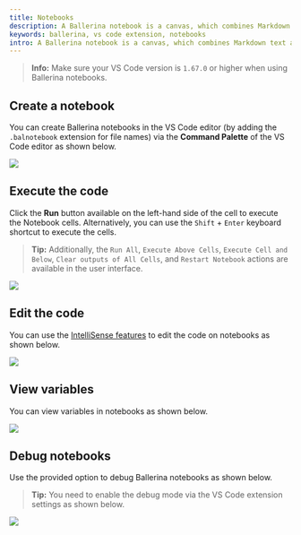 ```yaml
---
title: Notebooks
description: A Ballerina notebook is a canvas, which combines Markdown text and executable Ballerina source code. Markdown and Ballerina code snippets are supported by Ballerina notebook cells.
keywords: ballerina, vs code extension, notebooks
intro: A Ballerina notebook is a canvas, which combines Markdown text and executable Ballerina source code. Markdown and Ballerina code snippets are supported by Ballerina notebook cells.
---
```


>**Info:** Make sure your VS Code version is `1.67.0` or higher when using Ballerina notebooks.

## Create a notebook 

You can create Ballerina notebooks in the VS Code editor (by adding the `.balnotebook` extension for file names) via the **Command Palette** of the VS Code editor as shown below.

<img src="/learn/images/vs-code-extension/notebooks/notebook-create.gif" class="cInlineImage-full"/>

## Execute the code

Click the **Run** button available on the left-hand side of the cell to execute the Notebook cells.
Alternatively, you can use the `Shift` + `Enter` keyboard shortcut to execute the cells.

>**Tip:** Additionally, the `Run All`, `Execute Above Cells`, `Execute Cell and Below`, `Clear outputs of All Cells`, and `Restart Notebook` actions are available in the user interface.

<img src="/learn/images/vs-code-extension/notebooks/notebook-code-execution.gif" class="cInlineImage-full"/>

## Edit the code

You can use the [IntelliSense features](/learn/vs-code-extension/write-the-code/intellisense/) to edit the code on notebooks as shown below.

<img src="/learn/images/vs-code-extension/notebooks/notebook-code-completion.gif" class="cInlineImage-full"/>

## View variables

You can view variables in notebooks as shown below.

<img src="/learn/images/vs-code-extension/notebooks/notebook-variable-view.gif" class="cInlineImage-full"/>

## Debug notebooks

Use the provided option to debug Ballerina notebooks as shown below.

>**Tip:** You need to enable the debug mode via the VS Code extension settings as shown below.

<img src="/learn/images/vs-code-extension/notebooks/notebook-debug.gif" class="cInlineImage-full"/>
